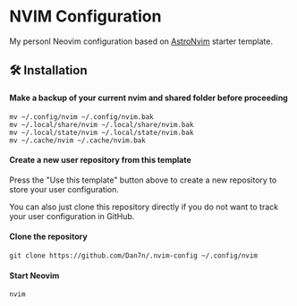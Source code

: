 # NVIM Configuration

My personl Neovim configuration based on [AstroNvim](https://docs.astronvim.com/) starter template.

## 🛠️ Installation

#### Make a backup of your current nvim and shared folder before proceeding

```shell
mv ~/.config/nvim ~/.config/nvim.bak
mv ~/.local/share/nvim ~/.local/share/nvim.bak
mv ~/.local/state/nvim ~/.local/state/nvim.bak
mv ~/.cache/nvim ~/.cache/nvim.bak
```

#### Create a new user repository from this template

Press the "Use this template" button above to create a new repository to store your user configuration.

You can also just clone this repository directly if you do not want to track your user configuration in GitHub.

#### Clone the repository

```shell
git clone https://github.com/Dan7n/.nvim-config ~/.config/nvim
```

#### Start Neovim

```shell
nvim
```
